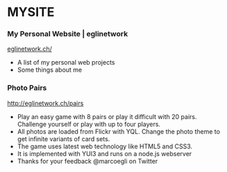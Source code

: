MYSITE
======

### My Personal Website | eglinetwork 

[eglinetwork.ch/](http://eglinetwork.ch/)

* A list of my personal web projects
* Some things about me


### Photo Pairs

http://eglinetwork.ch/pairs

* Play an easy game with 8 pairs or play it difficult with 20 pairs. Challenge yourself or play with up to four players.
* All photos are loaded from Flickr with YQL. Change the photo theme to get infinite variants of card sets.
* The game uses latest web technology like HTML5 and CSS3. 
* It is implemented with YUI3 and runs on a node.js webserver
* Thanks for your feedback @marcoegli on Twitter
